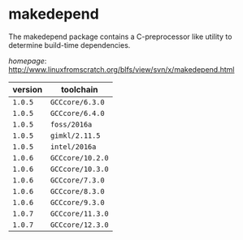 # makedepend

The makedepend package contains a C-preprocessor like utility to determine build-time dependencies.

*homepage*: <http://www.linuxfromscratch.org/blfs/view/svn/x/makedepend.html>

version | toolchain
--------|----------
``1.0.5`` | ``GCCcore/6.3.0``
``1.0.5`` | ``GCCcore/6.4.0``
``1.0.5`` | ``foss/2016a``
``1.0.5`` | ``gimkl/2.11.5``
``1.0.5`` | ``intel/2016a``
``1.0.6`` | ``GCCcore/10.2.0``
``1.0.6`` | ``GCCcore/10.3.0``
``1.0.6`` | ``GCCcore/7.3.0``
``1.0.6`` | ``GCCcore/8.3.0``
``1.0.6`` | ``GCCcore/9.3.0``
``1.0.7`` | ``GCCcore/11.3.0``
``1.0.7`` | ``GCCcore/12.3.0``
